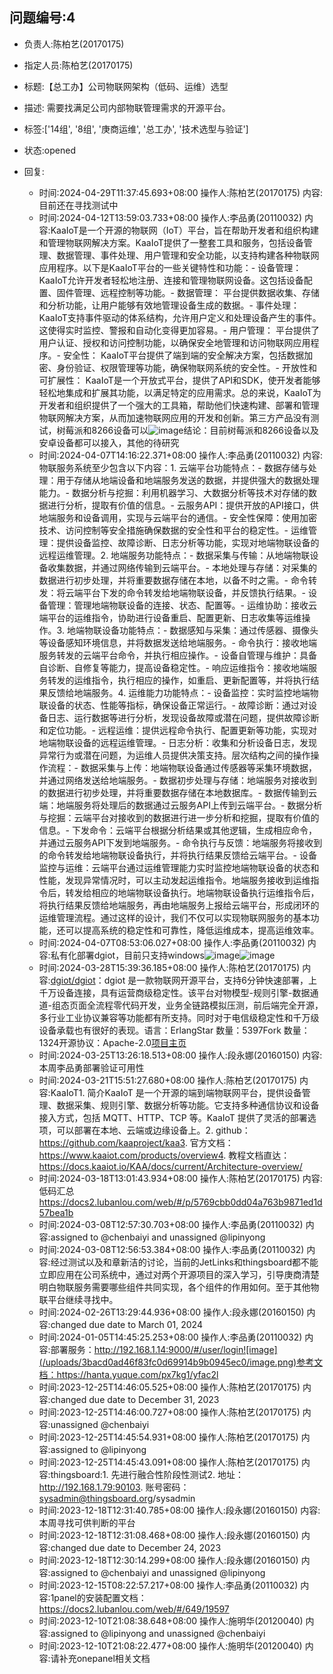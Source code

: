 ## 问题编号:4
- 负责人:陈柏艺(20170175)
- 指定人员:陈柏艺(20170175)
- 标题:【总工办】公司物联网架构（低码、运维）选型
- 描述:
需要找满足公司内部物联管理需求的开源平台。

- 标签:['14组', '8组', '庚商运维', '总工办', '技术选型与验证']
- 状态:opened
- 回复:
    - 时间:2024-04-29T11:37:45.693+08:00
      操作人:陈柏艺(20170175)
      内容:目前还在寻找测试中
    - 时间:2024-04-12T13:59:03.733+08:00
      操作人:李品勇(20110032)
      内容:KaaIoT是一个开源的物联网（IoT）平台，旨在帮助开发者和组织构建和管理物联网解决方案。KaaIoT提供了一整套工具和服务，包括设备管理、数据管理、事件处理、用户管理和安全功能，以支持构建各种物联网应用程序。以下是KaaIoT平台的一些关键特性和功能：- 设备管理： KaaIoT允许开发者轻松地注册、连接和管理物联网设备。这包括设备配置、固件管理、远程控制等功能。- 数据管理： 平台提供数据收集、存储和分析功能，让用户能够有效地管理设备生成的数据。- 事件处理： KaaIoT支持事件驱动的体系结构，允许用户定义和处理设备产生的事件。这使得实时监控、警报和自动化变得更加容易。- 用户管理： 平台提供了用户认证、授权和访问控制功能，以确保安全地管理和访问物联网应用程序。- 安全性： KaaIoT平台提供了端到端的安全解决方案，包括数据加密、身份验证、权限管理等功能，确保物联网系统的安全性。- 开放性和可扩展性： KaaIoT是一个开放式平台，提供了API和SDK，使开发者能够轻松地集成和扩展其功能，以满足特定的应用需求。总的来说，KaaIoT为开发者和组织提供了一个强大的工具箱，帮助他们快速构建、部署和管理物联网解决方案，从而加速物联网应用的开发和创新。第三方产品没有测试，树莓派和8266设备可以![image](/uploads/c15dee4fd3c3f56f8bda0f19b5b4ecd1/image.png)结论：目前树莓派和8266设备以及安卓设备都可以接入，其他的待研究
    - 时间:2024-04-07T14:16:22.371+08:00
      操作人:李品勇(20110032)
      内容:物联服务系统至少包含以下内容：1. 云端平台功能特点：- 数据存储与处理：用于存储从地端设备和地端服务发送的数据，并提供强大的数据处理能力。- 数据分析与挖掘：利用机器学习、大数据分析等技术对存储的数据进行分析，提取有价值的信息。- 云服务API：提供开放的API接口，供地端服务和设备调用，实现与云端平台的通信。- 安全性保障：使用加密技术、访问控制等安全措施确保数据的安全性和平台的稳定性。- 运维管理：提供设备监控、故障诊断、日志分析等功能，实现对地端物联设备的远程运维管理。2. 地端服务功能特点：- 数据采集与传输：从地端物联设备收集数据，并通过网络传输到云端平台。- 本地处理与存储：对采集的数据进行初步处理，并将重要数据存储在本地，以备不时之需。- 命令转发：将云端平台下发的命令转发给地端物联设备，并反馈执行结果。- 设备管理：管理地端物联设备的连接、状态、配置等。- 运维协助：接收云端平台的运维指令，协助进行设备重启、配置更新、日志收集等运维操作。3. 地端物联设备功能特点：- 数据感知与采集：通过传感器、摄像头等设备感知环境信息，并将数据发送给地端服务。- 命令执行：接收地端服务转发的云端平台命令，并执行相应操作。- 设备自管理与维护：具备自诊断、自修复等能力，提高设备稳定性。- 响应运维指令：接收地端服务转发的运维指令，执行相应的操作，如重启、更新配置等，并将执行结果反馈给地端服务。4. 运维能力功能特点：- 设备监控：实时监控地端物联设备的状态、性能等指标，确保设备正常运行。- 故障诊断：通过对设备日志、运行数据等进行分析，发现设备故障或潜在问题，提供故障诊断和定位功能。- 远程运维：提供远程命令执行、配置更新等功能，实现对地端物联设备的远程运维管理。- 日志分析：收集和分析设备日志，发现异常行为或潜在问题，为运维人员提供决策支持。层次结构之间的操作操作流程：- 数据采集与上传：地端物联设备通过传感器等采集环境数据，并通过网络发送给地端服务。- 数据初步处理与存储：地端服务对接收到的数据进行初步处理，并将重要数据存储在本地数据库。- 数据传输到云端：地端服务将处理后的数据通过云服务API上传到云端平台。- 数据分析与挖掘：云端平台对接收到的数据进行进一步分析和挖掘，提取有价值的信息。- 下发命令：云端平台根据分析结果或其他逻辑，生成相应命令，并通过云服务API下发到地端服务。- 命令执行与反馈：地端服务将接收到的命令转发给地端物联设备执行，并将执行结果反馈给云端平台。- 设备监控与运维：云端平台通过运维管理能力实时监控地端物联设备的状态和性能，发现异常情况时，可以主动发起运维指令。地端服务接收到运维指令后，转发给相应的地端物联设备执行。地端物联设备执行运维指令后，将执行结果反馈给地端服务，再由地端服务上报给云端平台，形成闭环的运维管理流程。通过这样的设计，我们不仅可以实现物联网服务的基本功能，还可以提高系统的稳定性和可靠性，降低运维成本，提高运维效率。
    - 时间:2024-04-07T08:53:06.027+08:00
      操作人:李品勇(20110032)
      内容:私有化部署dgiot，目前只支持windows![image](/uploads/7805ca1430b3afab02828e9447d1247f/image.png)![image](/uploads/badb40161783c65722a17a5a43769e23/image.png)
    - 时间:2024-03-28T15:39:36.185+08:00
      操作人:陈柏艺(20170175)
      内容:[dgiot/dgiot](https://github.com/dgiot/dgiot)：dgiot 是一款物联网开源平台，支持6分钟快速部署，上千万设备连接，具有运营商级稳定性。该平台对物模型-规则引擎-数据通道-组态页面全流程零代码开发，业务全链路模拟压测，前后端完全开源，多行业工业协议兼容等功能都有所支持。同时对于电信级稳定性和千万级设备承载也有很好的表现。语言：ErlangStar 数量：5397Fork 数量：1324开源协议：Apache-2.0[项目主页](https://www.dgiotcloud.cn/)
    - 时间:2024-03-25T13:26:18.513+08:00
      操作人:段永娜(20160150)
      内容:本周李品勇部署验证可用性
    - 时间:2024-03-21T15:51:27.680+08:00
      操作人:陈柏艺(20170175)
      内容:KaaIoT1. 简介KaaIoT 是一个开源的端到端物联网平台，提供设备管理、数据采集、规则引擎、数据分析等功能。它支持多种通信协议和设备接入方式，包括 MQTT、HTTP、TCP 等。KaaIoT 提供了灵活的部署选项，可以部署在本地、云端或边缘设备上。2. github：https://github.com/kaaproject/kaa3. 官方文档：https://www.kaaiot.com/products/overview4. 教程文档直达：https://docs.kaaiot.io/KAA/docs/current/Architecture-overview/
    - 时间:2024-03-18T13:01:43.934+08:00
      操作人:陈柏艺(20170175)
      内容:低码汇总 https://docs2.lubanlou.com/web/#/p/5769cbb0dd04a763b9871ed1d57bea1b
    - 时间:2024-03-08T12:57:30.703+08:00
      操作人:李品勇(20110032)
      内容:assigned to @chenbaiyi and unassigned @lipinyong
    - 时间:2024-03-08T12:56:53.384+08:00
      操作人:李品勇(20110032)
      内容:经过测试以及和章新洁的讨论，当前的JetLinks和thingsboard都不能立即应用在公司系统中，通过对两个开源项目的深入学习，引导庚商清楚明白物联服务需要哪些组件共同实现，各个组件的作用如何。至于其他物联平台继续寻找中。
    - 时间:2024-02-26T13:29:44.936+08:00
      操作人:段永娜(20160150)
      内容:changed due date to March 01, 2024
    - 时间:2024-01-05T14:45:25.253+08:00
      操作人:李品勇(20110032)
      内容:部署服务：http://192.168.1.14:9000/#/user/login![image](/uploads/3bacd0ad46f83fc0d69914b9b0945ec0/image.png)参考文档：https://hanta.yuque.com/px7kg1/yfac2l
    - 时间:2023-12-25T14:46:05.525+08:00
      操作人:陈柏艺(20170175)
      内容:changed due date to December 31, 2023
    - 时间:2023-12-25T14:46:00.727+08:00
      操作人:陈柏艺(20170175)
      内容:unassigned @chenbaiyi
    - 时间:2023-12-25T14:45:54.931+08:00
      操作人:陈柏艺(20170175)
      内容:assigned to @lipinyong
    - 时间:2023-12-25T14:45:43.091+08:00
      操作人:陈柏艺(20170175)
      内容:thingsboard:1. 先进行融合性阶段性测试2. 地址： http://192.168.1.79:90103. 账号密码： sysadmin@thingsboard.org/sysadmin
    - 时间:2023-12-18T12:31:40.785+08:00
      操作人:段永娜(20160150)
      内容:本周寻找可供判断的平台
    - 时间:2023-12-18T12:31:08.468+08:00
      操作人:段永娜(20160150)
      内容:changed due date to December 24, 2023
    - 时间:2023-12-18T12:30:14.299+08:00
      操作人:段永娜(20160150)
      内容:assigned to @chenbaiyi and unassigned @lipinyong
    - 时间:2023-12-15T08:22:57.217+08:00
      操作人:李品勇(20110032)
      内容:1panel的安装配置文档：https://docs2.lubanlou.com/web/#/649/19597
    - 时间:2023-12-10T21:08:38.648+08:00
      操作人:施明华(20120040)
      内容:assigned to @lipinyong and unassigned @chenbaiyi
    - 时间:2023-12-10T21:08:22.477+08:00
      操作人:施明华(20120040)
      内容:请补充onepanel相关文档